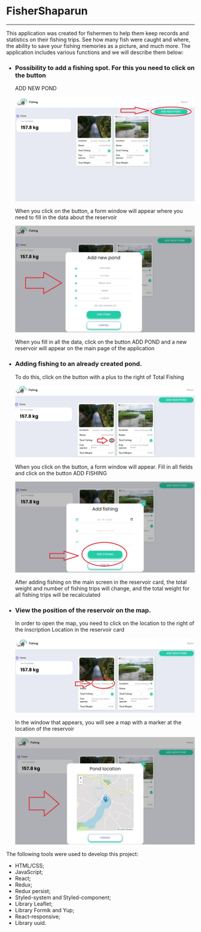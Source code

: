 # FisherShaparun

---

This application was created for fishermen to help them keep records and
statistics on their fishing trips. See how many fish were caught and where, the
ability to save your fishing memories as a picture, and much more. The
application includes various functions and we will describe them below:

- ### Possibility to add a fishing spot. For this you need to click on the button

  ADD NEW POND

  ![instruction](/src/assets/images/addNewPond.jpg)

  When you click on the button, a form window will appear where you need to fill
  in the data about the reservoir

  ![instruction](/src/assets/images/addNewPondForm.jpg)

  When you fill in all the data, click on the button ADD POND and a new
  reservoir will appear on the main page of the application

- ### Adding fishing to an already created pond.

  To do this, click on the button with a plus to the right of Total Fishing

  ![instruction](/src/assets/images/addNewFishing.jpg)

  When you click on the button, a form window will appear. Fill in all fields
  and click on the button ADD FISHING

  ![instruction](/src/assets/images/addNewFishingBtn.jpg)

  After adding fishing on the main screen in the reservoir card, the total
  weight and number of fishing trips will change, and the total weight for all
  fishing trips will be recalculated

- ### View the position of the reservoir on the map.

  In order to open the map, you need to click on the location to the right of
  the inscription Location in the reservoir card

  ![instruction](/src/assets/images/openMap.jpg)

  In the window that appears, you will see a map with a marker at the location
  of the reservoir

  ![instruction](/src/assets/images/openMapMarker.jpg)

The following tools were used to develop this project:

- HTML/CSS;
- JavaScript;
- React;
- Redux;
- Redux persist;
- Styled-system and Styled-component;
- Library Leaflet;
- Library Formik and Yup;
- React-responsive;
- Library uuid.
